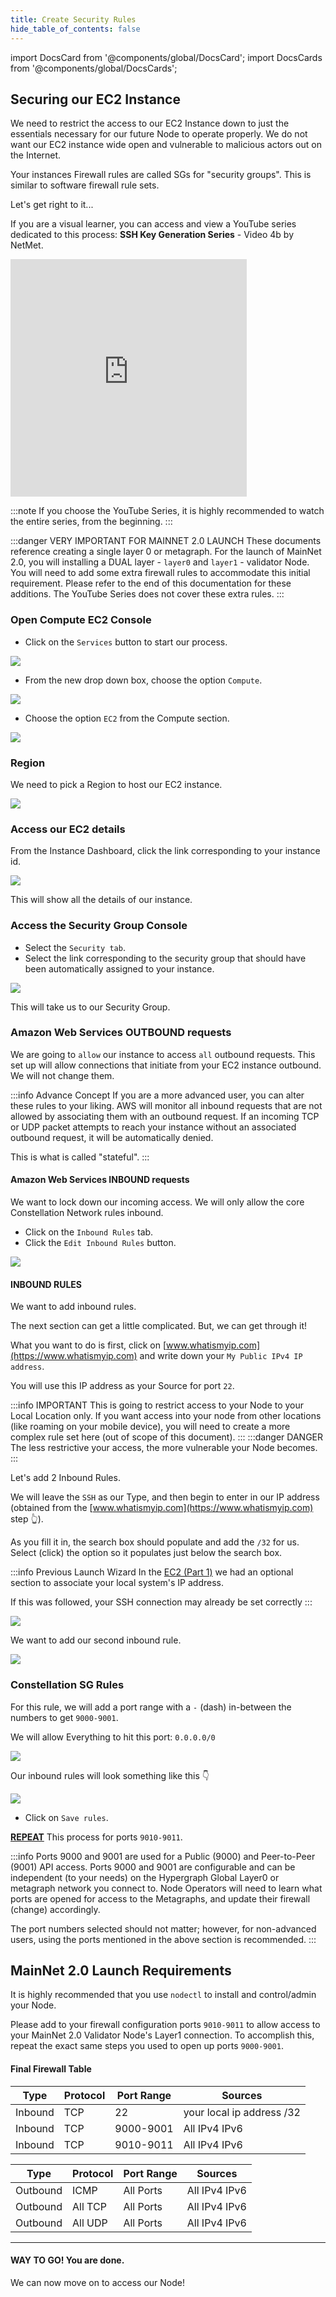 ```yaml
---
title: Create Security Rules
hide_table_of_contents: false
---
```

<intro-end />

import DocsCard from '@components/global/DocsCard';
import DocsCards from '@components/global/DocsCards';

<head>
  <title>Amazon Web Services (AWS)</title>
  <meta
    name="description"
    content="Apply our Security Group(s) to our EC2 Instance"
  />
</head>

## Securing our EC2 Instance

We need to restrict the access to our EC2 Instance down to just the essentials necessary for our future Node to operate properly. We do not want our EC2 instance wide open and vulnerable to malicious actors out on the Internet.

Your instances Firewall rules are called SGs for "security groups".  This is similar to software firewall rule sets.

Let's get right to it...

If you are a visual learner, you can access and view a YouTube series dedicated to this process: **SSH Key Generation Series** - Video 4b by NetMet.

<iframe width="75%" height="380" src="https://www.youtube.com/embed/0plYuXJwfOU" title="YouTube video player" frameborder="0" allow="accelerometer; autoplay; clipboard-write; encrypted-media; gyroscope; picture-in-picture" allowfullscreen></iframe>

<br/>

:::note
If you choose the YouTube Series, it is highly recommended to watch the entire series, from the beginning.
:::

:::danger VERY IMPORTANT FOR MAINNET 2.0 LAUNCH
These documents reference creating a single layer 0 or metagraph.  For the launch of MainNet 2.0, you will installing a DUAL layer - `layer0` and `layer1` - validator Node.  You will need to add some extra firewall rules to accommodate this initial requirement.   Please refer to the end of this documentation for these additions.  The YouTube Series does not cover these extra rules.
:::

### Open Compute EC2 Console 

- Click on the `Services` button to start our process.

![](/img/validator_nodes/node-aws-ec2-services1.png)

- From the new drop down box, choose the option `Compute`.

![](/img/validator_nodes/node-aws-ec2-services2.png)

- Choose the option `EC2` from the Compute section.

![](/img/validator_nodes/node-aws-ec2-services3.png)

### Region

We need to pick a Region to host our EC2 instance.

![](/img/validator_nodes/node-aws-ec2-3.png)

### Access our EC2 details

From the Instance Dashboard, click the link corresponding to your instance id.

![](/img/validator_nodes/node-aws-ec2-launch3.png)

This will show all the details of our instance.

### Access the Security Group Console

  - Select the `Security tab`.
  - Select the link corresponding to the security group that should have been automatically assigned to your instance.

![](/img/validator_nodes/node-aws-sg4.png)

This will take us to our Security Group.

### Amazon Web Services OUTBOUND requests

We are going to `allow` our instance to access `all` outbound requests. This set up will allow connections that initiate from your EC2 instance outbound. We will not change them. 

:::info Advance Concept
If you are a more advanced user, you can alter these rules to your liking.  AWS will monitor all inbound requests that are not allowed by associating them with an outbound request.  If an incoming TCP or UDP packet attempts to reach your instance without an associated outbound request, it will be automatically denied.

This is what is called "stateful".
:::

#### Amazon Web Services INBOUND requests

We want to lock down our incoming access. We will only allow the core Constellation Network rules inbound.

- Click on the `Inbound Rules` tab.
- Click the `Edit Inbound Rules` button.

![](/img/validator_nodes/node-aws-sg5.png)

#### INBOUND RULES
We want to add inbound rules.

The next section can get a little complicated. But, we can get through it! 

What you want to do is first, click on [www.whatismyip.com](https://www.whatismyip.com) and write down your `My Public IPv4 IP address`.

You will use this IP address as your Source for port `22`.

:::info IMPORTANT 
This is going to restrict access to your Node to your Local Location only.  If you want access into your node from other locations (like roaming on your mobile device), you will need to create a more complex rule set here (out of scope of this document). 
:::
:::danger DANGER
The less restrictive your access, the more vulnerable your Node becomes.
:::

Let's add 2 Inbound Rules.

We will leave the `SSH` as our Type, and then begin to enter in our IP address (obtained from the [www.whatismyip.com](https://www.whatismyip.com) step 👆).

As you fill it in, the search box should populate and add the `/32` for us. Select (click) the option so it populates just below the search box.

:::info Previous Launch Wizard
In the [EC2 (Part 1)](/validate/setup-guides/aws/createEC2) we had an optional section to associate your local system's IP address. 

If this was followed, your SSH connection may already be set correctly
:::

![](/img/validator_nodes/node-aws-sg6.png)

We want to add our second inbound rule.

![](/img/validator_nodes/node-aws-sg7.png)

### Constellation SG Rules

For this rule, we will add a port range with a `-` (dash) in-between the numbers to get `9000-9001`.

We will allow Everything to hit this port: `0.0.0.0/0`

![](/img/validator_nodes/node-aws-sg8.png)

Our inbound rules will look something like this 👇

![](/img/validator_nodes/node-aws-sg9.png)

- Click on `Save rules`.

**[REPEAT](#constellation-sg-rules)** This process for ports `9010-9011`.

:::info
Ports 9000 and 9001 are used for a Public (9000) and Peer-to-Peer (9001) API access. Ports 9000 and 9001 are configurable and can be independent (to your needs) on the Hypergraph Global Layer0 or metagraph network you connect to. Node Operators will need to learn what ports are opened for access to the Metagraphs, and update their firewall (change) accordingly.

The port numbers selected should not matter; however, for non-advanced users, using the ports mentioned in the above section is recommended.
:::

## MainNet 2.0 Launch Requirements

It is highly recommended that you use `nodectl` to install and control/admin your Node.

Please add to your firewall configuration ports `9010-9011` to allow access to your MainNet 2.0 Validator Node's Layer1 connection.  To accomplish this, repeat the exact same steps you used to open up ports `9000-9001`.

#### Final Firewall Table 

| Type	| Protocol	| Port Range	| Sources |
| ----  | -----| ----- | ---- |
| Inbound	| TCP	| 22	| your local ip address /32 |
| Inbound	| TCP	| 9000-9001	| All IPv4 IPv6
| Inbound	| TCP	| 9010-9011	| All IPv4 IPv6

| Type	| Protocol	| Port Range	| Sources |
| ----  | -----| ----- | ---- |
| Outbound	| ICMP	| All Ports	| All IPv4 IPv6 |
| Outbound	| All TCP	| All Ports |	All IPv4 IPv6 |
| Outbound	| All UDP	| All Ports	| All IPv4 IPv6 |

---

#### WAY TO GO! You are done.
We can now move on to access our Node!
